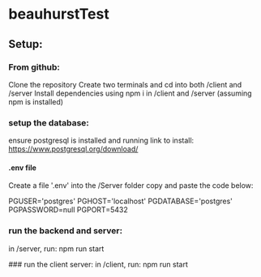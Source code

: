 # beauhurstTest

## Setup:

### From github:
Clone the repository
Create two terminals and cd into both /client and /server
Install dependencies using npm i in /client and /server (assuming npm is installed)

### setup the database:
ensure postgresql is installed and running
link to install: https://www.postgresql.org/download/

#### .env file
Create a file '.env' into the /Server folder
copy and paste the code below:

PGUSER='postgres'
PGHOST='localhost'
PGDATABASE='postgres'
PGPASSWORD=null
PGPORT=5432

### run the backend and server:
in /server, run: npm run start

### run the client server:
in /client, run: npm run start
